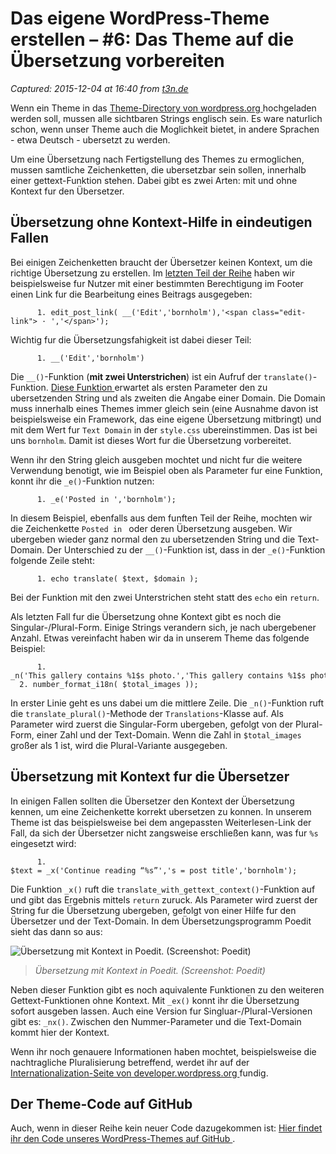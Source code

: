 # Das eigene WordPress-Theme erstellen – #6: Das Theme auf die Übersetzung vorbereiten

_Captured: 2015-12-04 at 16:40 from [t3n.de](http://t3n.de/news/wordpress-theme-uebersetzen-645450/)_

Wenn ein Theme in das [Theme-Directory von wordpress.org ](https://de.wordpress.org/themes) hochgeladen werden soll, mussen alle sichtbaren Strings englisch sein. Es ware naturlich schon, wenn unser Theme auch die Moglichkeit bietet, in andere Sprachen - etwa Deutsch - ubersetzt zu werden.

Um eine Übersetzung nach Fertigstellung des Themes zu ermoglichen, mussen samtliche Zeichenketten, die ubersetzbar sein sollen, innerhalb einer gettext-Funktion stehen. Dabei gibt es zwei Arten: mit und ohne Kontext fur den Übersetzer.

## Übersetzung ohne Kontext-Hilfe in eindeutigen Fallen

Bei einigen Zeichenketten braucht der Übersetzer keinen Kontext, um die richtige Übersetzung zu erstellen. Im [letzten Teil der Reihe](http://t3n.de/news/wordpress-theme-erstellen-content-php-643761/) haben wir beispielsweise fur Nutzer mit einer bestimmten Berechtigung im Footer einen Link fur die Bearbeitung eines Beitrags ausgegeben:
    
          1. edit_post_link( __('Edit','bornholm'),'<span class="edit-link"> · ','</span>');

Wichtig fur die Übersetzungsfahigkeit ist dabei dieser Teil:
    
          1. __('Edit','bornholm')

Die `__()`-Funktion (**mit zwei Unterstrichen**) ist ein Aufruf der `translate()`-Funktion. [Diese Funktion ](https://developer.wordpress.org/reference/functions/translate/) erwartet als ersten Parameter den zu ubersetzenden String und als zweiten die Angabe einer Domain. Die Domain muss innerhalb eines Themes immer gleich sein (eine Ausnahme davon ist beispielsweise ein Framework, das eine eigene Übersetzung mitbringt) und mit dem Wert fur `Text Domain` in der `style.css` ubereinstimmen. Das ist bei uns `bornholm`. Damit ist dieses Wort fur die Übersetzung vorbereitet.

Wenn ihr den String gleich ausgeben mochtet und nicht fur die weitere Verwendung benotigt, wie im Beispiel oben als Parameter fur eine Funktion, konnt ihr die `_e()`-Funktion nutzen:
    
          1. _e('Posted in ','bornholm');

In diesem Beispiel, ebenfalls aus dem funften Teil der Reihe, mochten wir die Zeichenkette `Posted in ` oder deren Übersetzung ausgeben. Wir ubergeben wieder ganz normal den zu ubersetzenden String und die Text-Domain. Der Unterschied zu der `__()`-Funktion ist, dass in der `_e()`-Funktion folgende Zeile steht:
    
          1. echo translate( $text, $domain );

Bei der Funktion mit den zwei Unterstrichen steht statt des `echo` ein `return`.

Als letzten Fall fur die Übersetzung ohne Kontext gibt es noch die Singular-/Plural-Form. Einige Strings verandern sich, je nach ubergebener Anzahl. Etwas vereinfacht haben wir da in unserem Theme das folgende Beispiel:
    
          1. _n('This gallery contains %1$s photo.','This gallery contains %1$s photos.', $total_images,'bornholm'),
      2. number_format_i18n( $total_images ));

In erster Linie geht es uns dabei um die mittlere Zeile. Die `_n()`-Funktion ruft die `translate_plural()`-Methode der `Translations`-Klasse auf. Als Parameter wird zuerst die Singular-Form ubergeben, gefolgt von der Plural-Form, einer Zahl und der Text-Domain. Wenn die Zahl in `$total_images` großer als 1 ist, wird die Plural-Variante ausgegeben.

## Übersetzung mit Kontext fur die Übersetzer

In einigen Fallen sollten die Übersetzer den Kontext der Übersetzung kennen, um eine Zeichenkette korrekt ubersetzen zu konnen. In unserem Theme ist das beispielsweise bei dem angepassten Weiterlesen-Link der Fall, da sich der Übersetzer nicht zangsweise erschließen kann, was fur `%s` eingesetzt wird:
    
          1. $text = _x('Continue reading “%s”','s = post title','bornholm');

Die Funktion `_x()` ruft die `translate_with_gettext_context()`-Funktion auf und gibt das Ergebnis mittels `return` zuruck. Als Parameter wird zuerst der String fur die Übersetzung ubergeben, gefolgt von einer Hilfe fur den Übersetzer und der Text-Domain. In dem Übersetzungsprogramm Poedit sieht das dann so aus:

![Übersetzung mit Kontext in Poedit. \(Screenshot: Poedit\)](http://t3n.de/news/wp-content/uploads/2015/10/wordpress-theme-erstellen-uebersetzung-595x234.jpg)

> _Übersetzung mit Kontext in Poedit. (Screenshot: Poedit)_

Neben dieser Funktion gibt es noch aquivalente Funktionen zu den weiteren Gettext-Funktionen ohne Kontext. Mit `_ex()` konnt ihr die Übersetzung sofort ausgeben lassen. Auch eine Version fur Singluar-/Plural-Versionen gibt es: `_nx()`. Zwischen den Nummer-Parameter und die Text-Domain kommt hier der Kontext.

Wenn ihr noch genauere Informationen haben mochtet, beispielsweise die nachtragliche Pluralisierung betreffend, werdet ihr auf der [Internationalization-Seite von developer.wordpress.org ](https://developer.wordpress.org/themes/functionality/internationalization/) fundig.

## Der Theme-Code auf GitHub

Auch, wenn in dieser Reihe kein neuer Code dazugekommen ist: [Hier findet ihr den Code unseres WordPress-Themes auf GitHub ](https://github.com/FlorianBrinkmann/Bornholm-Artikelreihe/).

